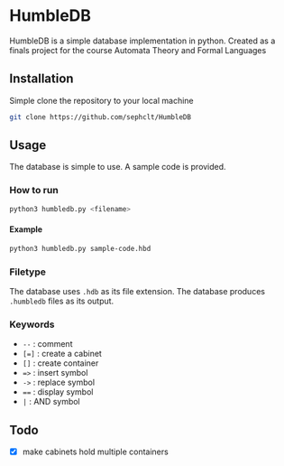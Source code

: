 # HumbleDB
HumbleDB is a simple database implementation in python. Created as a finals project for the course Automata Theory and Formal Languages
## Installation
Simple clone the repository to your local machine
```bash
git clone https://github.com/sephclt/HumbleDB
```
## Usage
The database is simple to use. A sample code is provided.
### How to run
```bash
python3 humbledb.py <filename>
```
#### Example
```bash
python3 humbledb.py sample-code.hbd
```
### Filetype
The database uses `.hdb` as its file extension. The database produces `.humbledb` files as its output.
### Keywords
- `--` : comment
- `[=]` : create a cabinet
- `[]` : create container
- `=>` : insert symbol
- `->` : replace symbol
- `==` : display symbol
- `|` : AND symbol

## Todo
- [x] make cabinets hold multiple containers
